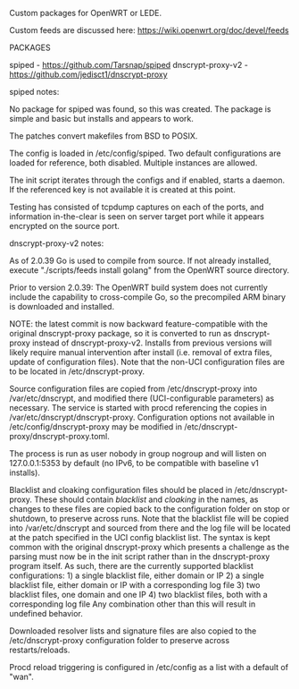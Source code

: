 Custom packages for OpenWRT or LEDE.

Custom feeds are discussed here:  https://wiki.openwrt.org/doc/devel/feeds

PACKAGES

spiped - https://github.com/Tarsnap/spiped
dnscrypt-proxy-v2 - https://github.com/jedisct1/dnscrypt-proxy

spiped notes:

No package for spiped was found, so this was created.  The package is simple and basic but installs and appears to work.

The patches convert makefiles from BSD to POSIX.

The config is loaded in /etc/config/spiped.  Two default configurations are loaded for reference, both disabled.  Multiple instances are allowed.

The init script iterates through the configs and if enabled, starts a daemon.  If the referenced key is not available it is created at this point.

Testing has consisted of tcpdump captures on each of the ports, and information in-the-clear is seen on server target port while it appears encrypted on the source port.

dnscrypt-proxy-v2 notes:

As of 2.0.39 Go is used to compile from source.  If not already installed, execute "./scripts/feeds install golang" from the OpenWRT source directory.

Prior to version 2.0.39: The OpenWRT build system does not currently include the capability to cross-compile Go, so the precompiled ARM binary is downloaded and installed.

NOTE: the latest commit is now backward feature-compatible with the original dnscrypt-proxy package, so it is converted to run as dnscrypt-proxy instead of dnscrypt-proxy-v2.  Installs from previous versions will likely require manual intervention after install (i.e. removal of extra files, update of configuration files).  Note that the non-UCI configuration files are to be located in /etc/dnscrypt-proxy.

Source configuration files are copied from /etc/dnscrypt-proxy into /var/etc/dnscrypt, and modified there (UCI-configurable parameters) as necessary.  The service is started with procd referencing the copies in /var/etc/dnscrypt/dnscrypt-proxy.  Configuration options not available in /etc/config/dnscrypt-proxy may be modified in /etc/dnscrypt-proxy/dnscrypt-proxy.toml.

The process is run as user nobody in group nogroup and will listen on 127.0.0.1:5353 by default (no IPv6, to be compatible with baseline v1 installs).

Blacklist and cloaking configuration files should be placed in /etc/dnscrypt-proxy.  These should contain *blacklist* and *cloaking* in the names, as changes to these files are copied back to the configuration folder on stop or shutdown, to preserve across runs.  Note that the blacklist file will be copied into /var/etc/dnscrypt and sourced from there and the log file will be located at the patch specified in the UCI config blacklist list.  The syntax is kept common with the original dnscrypt-proxy which presents a challenge as the parsing must now be in the init script rather than in the dnscrypt-proxy program itself.  As such, there are the currently supported blacklist configurations:
	1) a single blacklist file, either domain or IP
	2) a single blacklist file, either domain or IP with a corresponding log file
	3) two blacklist files, one domain and one IP
	4) two blacklist files, both with a corresponding log file
Any combination other than this will result in undefined behavior.

Downloaded resolver lists and signature files are also copied to the /etc/dnscrypt-proxy configuration folder to preserve across restarts/reloads.

Procd reload triggering is configured in /etc/config as a list with a default of "wan".
